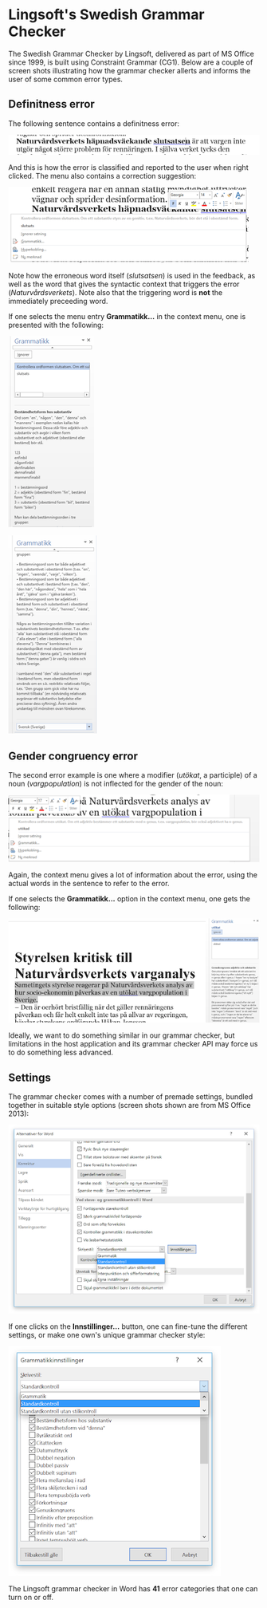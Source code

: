 # Lingsoft's Swedish Grammar Checker

The Swedish Grammar Checker by Lingsoft, delivered as part of MS Office since
1999, is built using Constraint Grammar (CG1). Below are a couple of screen
shots illustrating how the grammar checker allerts and informs the user of
some common error types.

## Definitness error

The following sentence contains a definitness error:

![image](images/Image2_text_with_grammar_error.png)

And this is how the error is classified and reported to the user when right
clicked. The menu also contains a correction suggestion:

![image](images/Image1_context_menu.png)

Note how the erroneous word itself (_slutsatsen_) is used in the feedback, as
well as the word that gives the syntactic context that triggers the error
(_Naturvårdsverkets_). Note also that the triggering word is **not** the
immediately preceeding word.

If one selects the menu entry **Grammatikk...** in the context menu, one is
presented with the following:

![image](images/Image3_grammar_explanation.png)

![image](images/Image4_grammar_explanation.png)

## Gender congruency error

The second error example is one where a modifier (_utökat_, a participle) of a
noun (_vargpopulation_) is not inflected for the gender of the noun:

![image](images/Image5_error_with_context_menu.png)

Again, the context menu gives a lot of information about the error, using the
actual words in the sentence to refer to the error.

If one selects the **Grammatikk...** option in the context menu, one gets the
following:

![image](images/Image6_error_in_text_with_grammar_explanation.png)

Ideally, we want to do something similar in our grammar checker, but limitations
in the host application and its grammar checker API may force us to do something
less advanced.

## Settings

The grammar checker comes with a number of premade settings, bundled together
in suitable style options (screen shots shown are from MS Office 2013):

![image](images/Image7_Korrekturinnstillingar_med_stilval.png)

If one clicks on the **Innstillinger…** button, one can fine-tune the different
settings, or make one own's unique grammar checker style:

![image](images/Image8_Grammatikkinnstillingar_med_kategoriar.png)

The Lingsoft grammar checker in Word has **41** error categories that one can
turn on or off.
